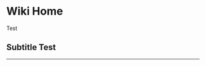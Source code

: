 <!-- TITLE: Home -->
<!-- SUBTITLE: A quick summary of Home -->

# Wiki Home
Test
## Subtitle Test

-----

